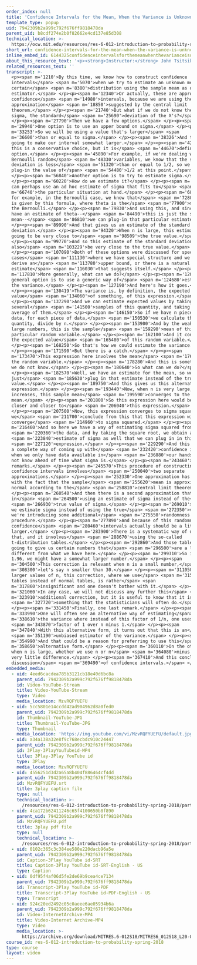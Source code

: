 ```yaml
---
order_index: null
title: 'Confidence Intervals for the Mean, When the Variance is Unknown'
template_type: popup
uid: 7942309b2a999c792f676ff9818478da
parent_uid: b8cdf274e2b0f82662e4cd137e85d308
technical_location: >-
  https://ocw.mit.edu/resources/res-6-012-introduction-to-probability-spring-2018/part-ii-inference-limit-theorems/confidence-intervals-for-the-mean-when-the-variance-is-unknown
short_url: confidence-intervals-for-the-mean-when-the-variance-is-unknown
inline_embed_id: 6144325confidenceintervalsforthemeanwhenthevarianceisunknown98164398
about_this_resource_text: '<p><strong>Instructor:</strong> John Tsitsiklis</p>'
related_resources_text: ''
transcript: >-
  <p><span m='1210'>By this time, we know how to construct confidence
  intervals</span> <span m='5070'>when we try to estimate an unknown mean of a
  certain</span> <span m='8380'>distribution using the sample mean as our
  estimator.</span> </p><p><span m='12340'>Or actually, these are approximate
  confidence</span> <span m='14980'>intervals, because we are using the
  approximation</span> <span m='18850'>suggested by the central limit
  theorem.</span> </p><p><span m='21740'>But what if we do not know the value of
  sigma, the standard</span> <span m='25690'>deviation of the X's?</span>
  </p><p><span m='27790'>Then we have a few options.</span> </p><p><span
  m='29940'>One option is to use an upper bound on sigma.</span> </p><p><span
  m='33253'>So we will be using a value that's larger</span> <span
  m='36600'>than or equal to sigma.</span> </p><p><span m='38326'>And this is
  going to make our interval somewhat larger.</span> </p><p><span m='42180'>So
  this is a conservative choice, but it is</span> <span m='44670'>definitely an
  option.</span> </p><p><span m='45890'>For example, if we're dealing with
  Bernoulli random</span> <span m='48330'>variables, we know that the standard
  deviation is less</span> <span m='51320'>than or equal to 1/2, so we can just
  plug-in the value of</span> <span m='54480'>1/2 at this point.</span>
  </p><p><span m='56840'>Another option is to try to estimate sigma.</span>
  </p><p><span m='60220'>How do we estimate it?</span> </p><p><span m='62230'>We
  can perhaps use an ad hoc estimate of sigma that fits to</span> <span
  m='66740'>the particular situation at hand.</span> </p><p><span m='68980'>So
  for example, in the Bernoulli case, we know that</span> <span m='72800'>sigma
  is given by this formula, where theta is the</span> <span m='77900'>mean of
  the Bernoulli.</span> </p><p><span m='79830'>And using this, and since we do
  have an estimate of theta--</span> <span m='84490'>this is just the sample
  mean--</span> <span m='86810'>we can plug-in that particular estimate.</span>
  </p><p><span m='89990'>And that gives us an estimate of the standard
  deviation.</span> </p><p><span m='94320'>When n is large, this estimate is
  going to be very close to</span> <span m='98509'>the true value.</span>
  </p><p><span m='99770'>And so this estimate of the standard deviation will
  also</span> <span m='103229'>be very close to the true value.</span>
  </p><p><span m='107090'>Both of these options were discussed for special
  cases</span> <span m='111130'>where we have special structure and we can
  derive an</span> <span m='113780'>upper bound, or there is a natural
  estimate</span> <span m='116030'>that suggests itself.</span> </p><p><span
  m='117810'>More generally, what can we do?</span> </p><p><span m='120550'>One
  general option is to use a generic way of</span> <span m='124680'>estimating
  the variance.</span> </p><p><span m='127190'>And here's how it goes.</span>
  </p><p><span m='130419'>The variance is, by definition, the expected
  value</span> <span m='134060'>of something, of this expression.</span>
  </p><p><span m='137290'>And we can estimate expected values by taking
  several</span> <span m='141500'>samples of this quantity, and taking the
  average of them.</span> </p><p><span m='146150'>So if we have n pieces of
  data, for each piece of data,</span> <span m='150530'>we calculate this
  quantity, divide by n.</span> </p><p><span m='153900'>And by the weak law of
  large numbers, this is the sample</span> <span m='159290'>mean of this
  particular random variable.</span> </p><p><span m='162100'>And it converges to
  the expected value</span> <span m='165480'>of this random variable.</span>
  </p><p><span m='168250'>So that's how we could estimate the variance.</span>
  </p><p><span m='171590'>But there is a catch.</span> </p><p><span
  m='173470'>This expression here involves the mean</span> <span m='176760'>of
  the random variable.</span> </p><p><span m='178280'>And this is something that
  we do not know.</span> </p><p><span m='180640'>So what can we do?</span>
  </p><p><span m='182570'>Well, we have an estimate for the mean, so we could
  just</span> <span m='185630'>plug in that estimate instead of the true
  value.</span> </p><p><span m='189750'>And this gives us this alternative
  expression.</span> </p><p><span m='193440'>Now, when n is very large, as n
  increases, this sample mean</span> <span m='199590'>converges to the true
  mean.</span> </p><p><span m='201800'>So this expression here would become
  closer and closer to</span> <span m='206040'>this expression.</span>
  </p><p><span m='207500'>Now, this expression converges to sigma squared, and
  we</span> <span m='211700'>conclude from this that this expression will also
  converge</span> <span m='214960'>to sigma squared.</span> </p><p><span
  m='216460'>And so here we have a way of estimating sigma squared from</span>
  <span m='220360'>the data, and by taking the square root, we obtain an</span>
  <span m='223840'>estimate of sigma as well that we can plug in in this</span>
  <span m='227120'>expression.</span> </p><p><span m='229290'>And this gives us
  a complete way of coming up with</span> <span m='232420'>confidence intervals
  when we only have data available in</span> <span m='236880'>our hands, but do
  not know ahead of time what sigma is.</span> </p><p><span m='243460'>Some
  remarks.</span> </p><p><span m='245570'>This procedure of constructing
  confidence intervals involves</span> <span m='250040'>two separate
  approximations.</span> </p><p><span m='252330'>One approximation has to do
  with the fact that the sample</span> <span m='255620'>mean is approximately
  normal according to the</span> <span m='258810'>central limit theorem.</span>
  </p><p><span m='260540'>And then there is a second approximation that comes in
  in</span> <span m='264500'>using an estimate of sigma instead of the</span>
  <span m='266930'>true value of sigma.</span> </p><p><span m='269010'>Now, when
  we estimate sigma instead of using the true</span> <span m='272350'>value,
  we're introducing some additional</span> <span m='275550'>randomness in this
  procedure.</span> </p><p><span m='277890'>And because of this randomness, the
  confidence</span> <span m='280460'>intervals actually should be a little
  larger.</span> </p><p><span m='283900'>There is a systematic way of doing
  that, and it involves</span> <span m='288670'>using the so-called
  t-distribution tables.</span> </p><p><span m='292860'>And those tables are
  going to give us certain numbers that</span> <span m='296500'>are a little
  different from what we have here.</span> </p><p><span m='299310'>So instead of
  1.96, we might have a somewhat larger number.</span> </p><p><span
  m='304500'>This correction is relevant when n is a small number,</span> <span
  m='308300'>let's say n smaller than 30.</span> </p><p><span m='311050'>But for
  larger values of n, this correction, where we use</span> <span m='315130'>t
  tables instead of normal tables, is rather</span> <span
  m='317860'>insignificant and one doesn't bother with it.</span> </p><p><span
  m='321060'>In any case, we will not discuss any further this</span> <span
  m='323910'>additional correction, but it is useful to know that it is</span>
  <span m='327720'>something that the statisticians will often do.</span>
  </p><p><span m='331450'>Finally, one last remark.</span> </p><p><span
  m='333990'>One will often see an alternative way of estimating</span> <span
  m='338610'>the variance where instead of this factor of 1/n, one uses a</span>
  <span m='343870'>factor of 1 over n minus 1.</span> </p><p><span
  m='347840'>With this alternative form, it turns out that this is an</span>
  <span m='351190'>unbiased estimator of the variance.</span> </p><p><span
  m='354990'>And that could be a reason for preferring to use this</span> <span
  m='358650'>alternative form.</span> </p><p><span m='360110'>On the other hand,
  when n is large, whether we use n or n</span> <span m='364080'>minus 1 makes
  very little difference.</span> </p><p><span m='367410'>And this concludes our
  discussion</span> <span m='369490'>of confidence intervals.</span> </p><p></p>
embedded_media:
  - uid: 4eed6cacdea785b3121cb18e40d6bc8a
    parent_uid: 7942309b2a999c792f676ff9818478da
    id: Video-YouTube-Stream
    title: Video-YouTube-Stream
    type: Video
    media_location: MzvRQFYUEFU
  - uid: 5cc5801e14ccdd42ad904962d8a0fed0
    parent_uid: 7942309b2a999c792f676ff9818478da
    id: Thumbnail-YouTube-JPG
    title: Thumbnail-YouTube-JPG
    type: Thumbnail
    media_location: 'https://img.youtube.com/vi/MzvRQFYUEFU/default.jpg'
  - uid: a34a138a32e8f9c768ecbdc910c24447
    parent_uid: 7942309b2a999c792f676ff9818478da
    id: 3Play-3PlayYouTubeid-MP4
    title: 3Play-3Play YouTube id
    type: 3Play
    media_location: MzvRQFYUEFU
  - uid: 4556251d3d2a65a8b404f886464cf4dd
    parent_uid: 7942309b2a999c792f676ff9818478da
    id: MzvRQFYUEFU.srt
    title: 3play caption file
    type: null
    technical_location: >-
      /resources/res-6-012-introduction-to-probability-spring-2018/part-ii-inference-limit-theorems/confidence-intervals-for-the-mean-when-the-variance-is-unknown/MzvRQFYUEFU.srt
  - uid: 4ca172b62411246c65f4100650b8f890
    parent_uid: 7942309b2a999c792f676ff9818478da
    id: MzvRQFYUEFU.pdf
    title: 3play pdf file
    type: null
    technical_location: >-
      /resources/res-6-012-introduction-to-probability-spring-2018/part-ii-inference-limit-theorems/confidence-intervals-for-the-mean-when-the-variance-is-unknown/MzvRQFYUEFU.pdf
  - uid: 0102c365c3c384ee580e220dacb96a5e
    parent_uid: 7942309b2a999c792f676ff9818478da
    id: Caption-3Play YouTube id-SRT
    title: Caption-3Play YouTube id-SRT-English - US
    type: Caption
  - uid: 0df95f4af06d5fe2de69b9cea4ce7134
    parent_uid: 7942309b2a999c792f676ff9818478da
    id: Transcript-3Play YouTube id-PDF
    title: Transcript-3Play YouTube id-PDF-English - US
    type: Transcript
  - uid: 924c20ed2492c05c0aeee6ae05934b6a
    parent_uid: 7942309b2a999c792f676ff9818478da
    id: Video-InternetArchive-MP4
    title: Video-Internet Archive-MP4
    type: Video
    media_location: >-
      https://archive.org/download/MITRES.6-012S18/MITRES6_012S18_L20-07_300k.mp4
course_id: res-6-012-introduction-to-probability-spring-2018
type: course
layout: video
---
```

